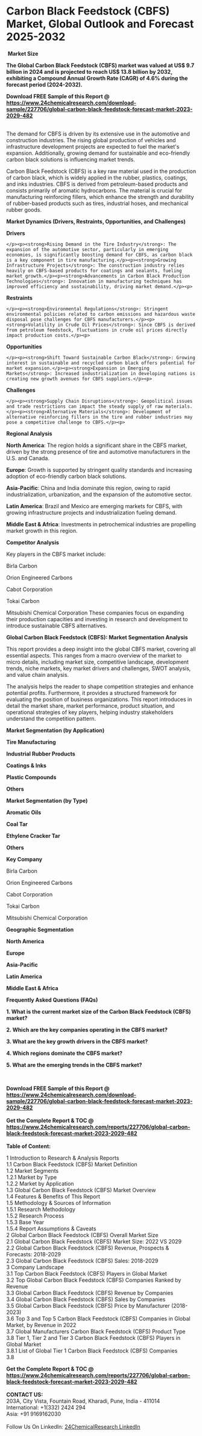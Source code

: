 <h1>Carbon Black Feedstock (CBFS) Market, Global Outlook and Forecast 2025-2032</h1><p> <strong>Market Size</strong>
</p><p><strong>The Global Carbon Black Feedstock (CBFS) market was valued at US$ 9.7 billion in 2024 and is projected to reach US$ 13.8 billion by 2032, exhibiting a Compound Annual Growth Rate (CAGR) of 4.6% during the forecast period (2024-2032). </strong></p><p>
</p><div><b>Download FREE Sample of this Report @ 
            <a href="https://www.24chemicalresearch.com/download-sample/227706/global-carbon-black-feedstock-forecast-market-2023-2029-482">
            https://www.24chemicalresearch.com/download-sample/227706/global-carbon-black-feedstock-forecast-market-2023-2029-482</a></b></div><br><p>The demand for CBFS is driven by its extensive use in the automotive and construction industries. The rising global production of vehicles and infrastructure development projects are expected to fuel the market's expansion. Additionally, growing demand for sustainable and eco-friendly carbon black solutions is influencing market trends.</p><p>
</p><p>Carbon Black Feedstock (CBFS) is a key raw material used in the production of carbon black, which is widely applied in the rubber, plastics, coatings, and inks industries. CBFS is derived from petroleum-based products and consists primarily of aromatic hydrocarbons. The material is crucial for manufacturing reinforcing fillers, which enhance the strength and durability of rubber-based products such as tires, industrial hoses, and mechanical rubber goods.</p><p>
<strong>Market Dynamics (Drivers, Restraints, Opportunities, and Challenges)</strong></p><p>
<strong>Drivers</strong></p><p>

	</p><p><strong>Rising Demand in the Tire Industry</strong>: The expansion of the automotive sector, particularly in emerging economies, is significantly boosting demand for CBFS, as carbon black is a key component in tire manufacturing.</p><p><strong>Growing Infrastructure Projects</strong>: The construction industry relies heavily on CBFS-based products for coatings and sealants, fueling market growth.</p><p><strong>Advancements in Carbon Black Production Technologies</strong>: Innovation in manufacturing techniques has improved efficiency and sustainability, driving market demand.</p><p>
<strong>Restraints</strong></p><p>

	</p><p><strong>Environmental Regulations</strong>: Stringent environmental policies related to carbon emissions and hazardous waste disposal pose challenges for CBFS manufacturers.</p><p><strong>Volatility in Crude Oil Prices</strong>: Since CBFS is derived from petroleum feedstock, fluctuations in crude oil prices directly impact production costs.</p><p>
<strong>Opportunities</strong></p><p>

	</p><p><strong>Shift Toward Sustainable Carbon Black</strong>: Growing interest in sustainable and recycled carbon black offers potential for market expansion.</p><p><strong>Expansion in Emerging Markets</strong>: Increased industrialization in developing nations is creating new growth avenues for CBFS suppliers.</p><p>
<strong>Challenges</strong></p><p>

	</p><p><strong>Supply Chain Disruptions</strong>: Geopolitical issues and trade restrictions can impact the steady supply of raw materials.</p><p><strong>Alternative Materials</strong>: Development of alternative reinforcing fillers in the tire and rubber industries may pose a competitive challenge to CBFS.</p><p>
<strong>Regional Analysis</strong></p><p>
</p><p><strong>North America</strong>: The region holds a significant share in the CBFS market, driven by the strong presence of tire and automotive manufacturers in the U.S. and Canada.</p><p><strong>Europe</strong>: Growth is supported by stringent quality standards and increasing adoption of eco-friendly carbon black solutions.</p><p><strong>Asia-Pacific</strong>: China and India dominate this region, owing to rapid industrialization, urbanization, and the expansion of the automotive sector.</p><p><strong>Latin America</strong>: Brazil and Mexico are emerging markets for CBFS, with growing infrastructure projects and industrialization fueling demand.</p><p><strong>Middle East &amp; Africa</strong>: Investments in petrochemical industries are propelling market growth in this region.</p><p>
<strong>Competitor Analysis</strong></p><p>
</p><p>Key players in the CBFS market include:</p><p>
</p><p>Birla Carbon</p><p>Orion Engineered Carbons</p><p>Cabot Corporation</p><p>Tokai Carbon</p><p>Mitsubishi Chemical Corporation These companies focus on expanding their production capacities and investing in research and development to introduce sustainable CBFS alternatives.</p><p>
<strong>Global Carbon Black Feedstock (CBFS): Market Segmentation Analysis</strong></p><p>
</p><p>This report provides a deep insight into the global CBFS market, covering all essential aspects. This ranges from a macro overview of the market to micro details, including market size, competitive landscape, development trends, niche markets, key market drivers and challenges, SWOT analysis, and value chain analysis.</p><p>
</p><p>The analysis helps the reader to shape competition strategies and enhance potential profits. Furthermore, it provides a structured framework for evaluating the position of business organizations. This report introduces in detail the market share, market performance, product situation, and operational strategies of key players, helping industry stakeholders understand the competition pattern.</p><p>
<strong>Market Segmentation (by Application)</strong></p><p>
</p><p><strong>Tire Manufacturing</strong></p><p><strong>Industrial Rubber Products</strong></p><p><strong>Coatings &amp; Inks</strong></p><p><strong>Plastic Compounds</strong></p><p><strong>Others</strong></p><p>
<strong>Market Segmentation (by Type)</strong></p><p>
</p><p><strong>Aromatic Oils</strong></p><p><strong>Coal Tar</strong></p><p><strong>Ethylene Cracker Tar</strong></p><p><strong>Others</strong></p><p>
<strong>Key Company</strong></p><p>
</p><p>Birla Carbon</p><p>Orion Engineered Carbons</p><p>Cabot Corporation</p><p>Tokai Carbon</p><p>Mitsubishi Chemical Corporation</p><p>
<strong>Geographic Segmentation</strong></p><p>
</p><p><strong>North America</strong></p><p><strong>Europe</strong></p><p><strong>Asia-Pacific</strong></p><p><strong>Latin America</strong></p><p><strong>Middle East &amp; Africa</strong></p><p>
<strong>Frequently Asked Questions (FAQs)</strong></p><p>
<strong>1. What is the current market size of the Carbon Black Feedstock (CBFS) market?</strong></p><p>
</p><p>
<strong>2. Which are the key companies operating in the CBFS market?</strong></p><p>
</p><p>
<strong>3. What are the key growth drivers in the CBFS market?</strong></p><p>
</p><p>
<strong>4. Which regions dominate the CBFS market?</strong></p><p>
</p><p>
<strong>5. What are the emerging trends in the CBFS market?</strong></p><p>
</p><p>
</p><p> </p><div><b>Download FREE Sample of this Report @ 
            <a href="https://www.24chemicalresearch.com/download-sample/227706/global-carbon-black-feedstock-forecast-market-2023-2029-482">
            https://www.24chemicalresearch.com/download-sample/227706/global-carbon-black-feedstock-forecast-market-2023-2029-482</a></b></div><br><div><b>Get the Complete Report & TOC @ 
            <a href="https://www.24chemicalresearch.com/reports/227706/global-carbon-black-feedstock-forecast-market-2023-2029-482">
            https://www.24chemicalresearch.com/reports/227706/global-carbon-black-feedstock-forecast-market-2023-2029-482</a></b></div><br>
            <b>Table of Content:</b><p>1 Introduction to Research & Analysis Reports<br />
    1.1 Carbon Black Feedstock (CBFS) Market Definition<br />
    1.2 Market Segments<br />
        1.2.1 Market by Type<br />
        1.2.2 Market by Application<br />
    1.3 Global Carbon Black Feedstock (CBFS) Market Overview<br />
    1.4 Features & Benefits of This Report<br />
    1.5 Methodology & Sources of Information<br />
        1.5.1 Research Methodology<br />
        1.5.2 Research Process<br />
        1.5.3 Base Year<br />
        1.5.4 Report Assumptions & Caveats<br />
2 Global Carbon Black Feedstock (CBFS) Overall Market Size<br />
    2.1 Global Carbon Black Feedstock (CBFS) Market Size: 2022 VS 2029<br />
    2.2 Global Carbon Black Feedstock (CBFS) Revenue, Prospects & Forecasts: 2018-2029<br />
    2.3 Global Carbon Black Feedstock (CBFS) Sales: 2018-2029<br />
3 Company Landscape<br />
    3.1 Top Carbon Black Feedstock (CBFS) Players in Global Market<br />
    3.2 Top Global Carbon Black Feedstock (CBFS) Companies Ranked by Revenue<br />
    3.3 Global Carbon Black Feedstock (CBFS) Revenue by Companies<br />
    3.4 Global Carbon Black Feedstock (CBFS) Sales by Companies<br />
    3.5 Global Carbon Black Feedstock (CBFS) Price by Manufacturer (2018-2023)<br />
    3.6 Top 3 and Top 5 Carbon Black Feedstock (CBFS) Companies in Global Market, by Revenue in 2022<br />
    3.7 Global Manufacturers Carbon Black Feedstock (CBFS) Product Type<br />
    3.8 Tier 1, Tier 2 and Tier 3 Carbon Black Feedstock (CBFS) Players in Global Market<br />
        3.8.1 List of Global Tier 1 Carbon Black Feedstock (CBFS) Companies<br />
        3.8</p><div><b>Get the Complete Report & TOC @ 
            <a href="https://www.24chemicalresearch.com/reports/227706/global-carbon-black-feedstock-forecast-market-2023-2029-482">
            https://www.24chemicalresearch.com/reports/227706/global-carbon-black-feedstock-forecast-market-2023-2029-482</a></b></div><br><b>CONTACT US:</b><br>
            203A, City Vista, Fountain Road, Kharadi, Pune, India - 411014<br>
            International: +1(332) 2424 294<br>
            Asia: +91 9169162030 <br><br>
            Follow Us On LinkedIn: <a href="https://www.linkedin.com/company/24chemicalresearch/">24ChemicalResearch LinkedIn</a>